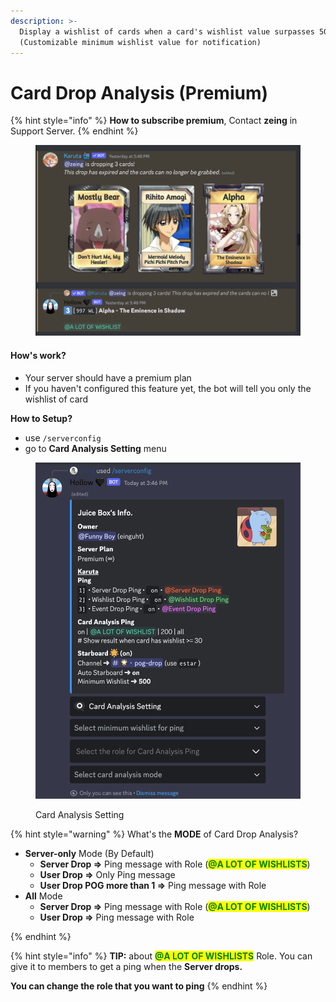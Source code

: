 ```yaml
---
description: >-
  Display a wishlist of cards when a card's wishlist value surpasses 50.
  (Customizable minimum wishlist value for notification)
---
```


# Card Drop Analysis (Premium)

{% hint style="info" %}
**How to subscribe premium**, Contact **zeing** in Support Server.
{% endhint %}

<figure><img src="../.gitbook/assets/image (6).png" alt=""><figcaption></figcaption></figure>

#### How's work?

* Your server should have a premium plan
* If you haven't configured this feature yet, the bot will tell you only the wishlist of card

**How to Setup?**

* use `/serverconfig`
* go to **Card Analysis Setting** menu

<figure><img src="../.gitbook/assets/image (10).png" alt=""><figcaption><p>Card Analysis Setting</p></figcaption></figure>

{% hint style="warning" %}
What's the **MODE** of Card Drop Analysis?

* **Server-only** Mode (By Default)
  * **Server Drop =>** Ping message with Role (<mark style="color:green;">**@A LOT OF WISHLISTS**</mark>)
  * **User Drop =>** Only Ping message
  * **User Drop POG more than 1 =>** Ping message with Role
* **All** Mode
  * **Server Drop =>** Ping message with Role (<mark style="color:green;">**@A LOT OF WISHLISTS**</mark>)
  * **User Drop =>** Ping message with Role


{% endhint %}

{% hint style="info" %}
**TIP:** about <mark style="color:green;">**@A LOT OF WISHLISTS**</mark> Role. You can give it to members to get a ping when the **Server drops.**

**You can change the role that you want to ping**
{% endhint %}

